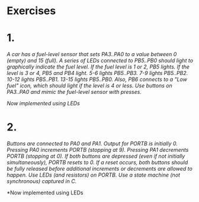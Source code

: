 # Exercises

# 1. 
*A car has a fuel-level sensor that sets PA3..PA0 to a value between 0 (empty) and 15 (full). A series of LEDs connected to PB5..PB0 should light to graphically indicate the fuel level. If the fuel level is 1 or 2, PB5 lights. If the level is 3 or 4, PB5 and PB4 light. 5-6 lights PB5..PB3. 7-9 lights PB5..PB2. 10-12 lights PB5..PB1. 13-15 lights PB5..PB0. Also, PB6 connects to a "Low fuel" icon, which should light if the level is 4 or less. Use buttons on PA3..PA0 and mimic the fuel-level sensor with presses.*

*Now implemented using LEDs*
  
# 2. 
*Buttons are connected to PA0 and PA1. Output for PORTB is initially 0. Pressing PA0 increments PORTB (stopping at 9). Pressing PA1 decrements PORTB (stopping at 0). If both buttons are depressed (even if not initially simultaneously), PORTB resets to 0. If a reset occurs, both buttons should be fully released before additional increments or decrements are allowed to happen. Use LEDs (and resistors) on PORTB. Use a state machine (not synchronous) captured in C.*

*Now implemented using LEDs
